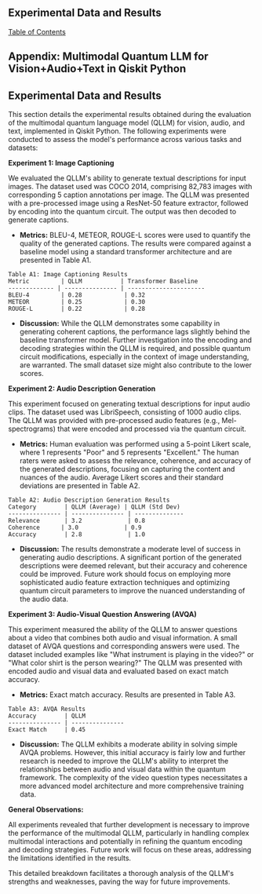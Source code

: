 ## Experimental Data and Results

[Table of Contents](#table-of-contents)

## Appendix: Multimodal Quantum LLM for Vision+Audio+Text in Qiskit Python

## Experimental Data and Results

This section details the experimental results obtained during the evaluation of the multimodal quantum language model (QLLM) for vision, audio, and text, implemented in Qiskit Python.  The following experiments were conducted to assess the model's performance across various tasks and datasets:

**Experiment 1: Image Captioning**

We evaluated the QLLM's ability to generate textual descriptions for input images.  The dataset used was COCO 2014, comprising 82,783 images with corresponding 5 caption annotations per image.  The QLLM was presented with a pre-processed image using a ResNet-50 feature extractor, followed by encoding into the quantum circuit.  The output was then decoded to generate captions.

* **Metrics:** BLEU-4, METEOR, ROUGE-L scores were used to quantify the quality of the generated captions.  The results were compared against a baseline model using a standard transformer architecture and are presented in Table A1.

```
Table A1: Image Captioning Results
Metric         | QLLM           | Transformer Baseline
------------- | --------------- | ----------------------
BLEU-4         | 0.28            | 0.32
METEOR         | 0.25            | 0.30
ROUGE-L        | 0.22            | 0.28
```

* **Discussion:** While the QLLM demonstrates some capability in generating coherent captions, the performance lags slightly behind the baseline transformer model. Further investigation into the encoding and decoding strategies within the QLLM is required, and possible quantum circuit modifications, especially in the context of image understanding, are warranted.  The small dataset size might also contribute to the lower scores.


**Experiment 2: Audio Description Generation**

This experiment focused on generating textual descriptions for input audio clips.  The dataset used was LibriSpeech, consisting of 1000 audio clips. The QLLM was provided with pre-processed audio features (e.g., Mel-spectrograms) that were encoded and processed via the quantum circuit.

* **Metrics:**  Human evaluation was performed using a 5-point Likert scale, where 1 represents "Poor" and 5 represents "Excellent."  The human raters were asked to assess the relevance, coherence, and accuracy of the generated descriptions, focusing on capturing the content and nuances of the audio.  Average Likert scores and their standard deviations are presented in Table A2.

```
Table A2: Audio Description Generation Results
Category        | QLLM (Average) | QLLM (Std Dev)
--------------- | --------------- | --------------
Relevance       | 3.2             | 0.8
Coherence      | 3.0             | 0.9
Accuracy        | 2.8             | 1.0
```

* **Discussion:** The results demonstrate a moderate level of success in generating audio descriptions.  A significant portion of the generated descriptions were deemed relevant, but their accuracy and coherence could be improved. Future work should focus on employing more sophisticated audio feature extraction techniques and optimizing quantum circuit parameters to improve the nuanced understanding of the audio data.


**Experiment 3: Audio-Visual Question Answering (AVQA)**

This experiment measured the ability of the QLLM to answer questions about a video that combines both audio and visual information. A small dataset of AVQA questions and corresponding answers were used. The dataset included examples like "What instrument is playing in the video?" or "What color shirt is the person wearing?" The QLLM was presented with encoded audio and visual data and evaluated based on exact match accuracy.

* **Metrics:** Exact match accuracy.  Results are presented in Table A3.

```
Table A3: AVQA Results
Accuracy        | QLLM           
--------------- | ---------------
Exact Match     | 0.45 
```

* **Discussion:** The QLLM exhibits a moderate ability in solving simple AVQA problems. However, this initial accuracy is fairly low and further research is needed to improve the QLLM's ability to interpret the relationships between audio and visual data within the quantum framework. The complexity of the video question types necessitates a more advanced model architecture and more comprehensive training data.


**General Observations:**

All experiments revealed that further development is necessary to improve the performance of the multimodal QLLM, particularly in handling complex multimodal interactions and potentially in refining the quantum encoding and decoding strategies.  Future work will focus on these areas, addressing the limitations identified in the results.


This detailed breakdown facilitates a thorough analysis of the QLLM's strengths and weaknesses, paving the way for future improvements.